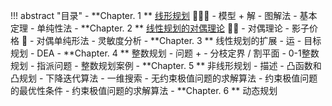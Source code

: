 
!!! abstract "目录"
    - **Chapter. 1 ** [线形规划](./OR/Chapter1.md) 🌟🌟🌟
        - 模型 + 解
        - 图解法
        - 基本定理
        - 单纯性法
    - **Chapter. 2 ** [线性规划的对偶理论](./OR/Chapter2.md) 🌟🌟
        - 对偶理论
        - 影子价格 🤯
        - 对偶单纯形法
        - 灵敏度分析
    - **Chapter. 3 ** 线性规划的扩展
        - 运
        - 目标规划
        - DEA
    - **Chapter. 4 ** 整数规划
        - 问题 +
        - 分枝定界 / 割平面
        - 0-1整数规划
        - 指派问题
        - 整数规划案例
    - **Chapter. 5 ** 非线形规划
        - 描述 
        - 凸函数和凸规划
        - 下降迭代算法
        - 一维搜索
        - 无约束极值问题的求解算法
        - 约束极值问题的最优性条件
        - 约束极值问题的求解算法
    - **Chapter. 6 ** 动态规划




